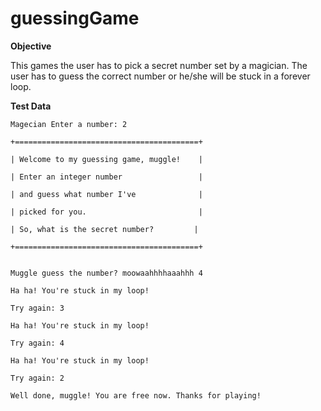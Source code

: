 # guessingGame

**Objective**

This games the user has to pick a secret number set by a magician. The user has to guess the correct number or he/she will be stuck in a forever loop.



**Test Data**

```
Magecian Enter a number: 2

+=========================================+

| Welcome to my guessing game, muggle!    |

| Enter an integer number                 |

| and guess what number I've              |

| picked for you.                         |

| So, what is the secret number?   	     |

+=========================================+


Muggle guess the number? moowaahhhhaaahhh 4

Ha ha! You're stuck in my loop!

Try again: 3

Ha ha! You're stuck in my loop!

Try again: 4

Ha ha! You're stuck in my loop!

Try again: 2

Well done, muggle! You are free now. Thanks for playing!
```
